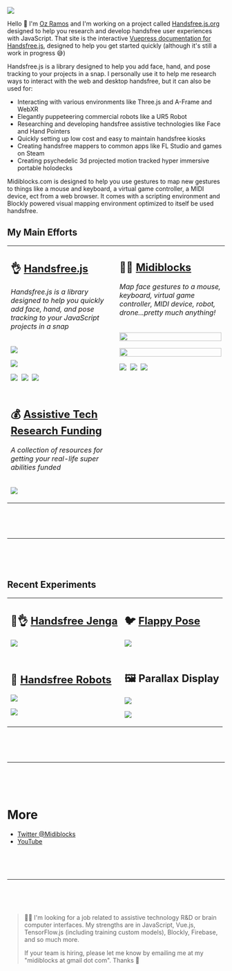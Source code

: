 ![](https://i.imgur.com/At4Wqht.png)

Hello 👋 I'm [Oz Ramos](https://twitter.com/midiblocks) and I'm working on a project called [Handsfree.js.org](https://handsfree.js.org) designed to help you research and develop handsfree user experiences with JavaScript. That site is the interactive [Vuepress documentation for Handsfree.js](htpss://github.com/midiblocks/handsfree), designed to help you get started quickly (although it's still a work in progress 😅)

Handsfree.js is a library designed to help you add face, hand, and pose tracking to your projects in a snap. I personally use it to help me research ways to interact with the web and desktop handsfree, but it can also be used for:

- Interacting with various environments like Three.js and A-Frame and WebXR
- Elegantly puppeteering commercial robots like a UR5 Robot
- Researching and developing handsfree assistive technologies like Face and Hand Pointers
- Quickly setting up low cost and easy to maintain handsfree kiosks
- Creating handsfree mappers to common apps like FL Studio and games on Steam
- Creating psychedelic 3d projected motion tracked hyper immersive portable holodecks

Midiblocks.com is designed to help you use gestures to map new gestures to things like a mouse and keyboard, a virtual game controller, a MIDI device, ect from a web browser. It comes with a scripting environment and Blockly powered visual mapping environment optimized to itself be used handsfree.

<h2>My Main Efforts</h2>
<table>
  <tr>
    <td valign="top" width="50%">
      <h2>👌 <a href="https://github.com/midiblocks/handsfree">Handsfree.js</a></h2>
      <i>Handsfree.js is a library designed to help you quickly add face, hand, and pose tracking to your JavaScript projects in a snap</i><br><br>
      <p><a href="https://github.com/midiblocks/handsfree"><img src="https://media.giphy.com/media/Iv2aSMS0QTy2P5JNCX/source.gif"></a></p>
      <p><a href="https://github.com/midiblocks/handsfree"><img src="https://media0.giphy.com/media/FxLUuTSxXjJPx8K9L4/giphy.gif"></a></p>
      <p>
        <a href="https://github.com/midiblocks/handsfree"><img src="https://img.shields.io/github/stars/midiblocks/handsfree?style=social"></a>&nbsp;
        <a href="https://github.com/MIDIBlocks/handsfree/releases"><img src="https://img.shields.io/github/v/tag/midiblocks/handsfree"></a>&nbsp;
        <a href="https://github.com/MIDIBlocks/handsfree"><img src="https://img.shields.io/github/last-commit/midiblocks/handsfree"></a>&nbsp;
      </p>
    </td>
    <td valign="top" width="50%">
      <h2>👩‍💻 <a href="https://github.com/midiblocks/midiblocks-web">Midiblocks</a></h2>
      <i>Map face gestures to a mouse, keyboard, virtual game controller, MIDI device, robot, drone...pretty much anything!</i><br><br>
      <p><a href="https://www.youtube.com/watch?v=ejewJ-3u8lM"><img src="https://media3.giphy.com/media/xssRMqGffgh5pnlXtk/giphy.gif" width='100%'></a></p>
      <p><a href="https://www.youtube.com/watch?v=ejewJ-3u8lM"><img src="https://media4.giphy.com/media/eABiZprIEtouRZIc75/giphy.gif" width='100%'></a></p>
      <p>
        <a href="https://github.com/midiblocks/midblocks-web"><img src="https://img.shields.io/github/stars/midiblocks/midiblocks-web?style=social"></a>&nbsp;
        <a href="https://github.com/MIDIBlocks/midiblocks-web/milestone/1"><img src="https://img.shields.io/github/milestones/progress/midiblocks/midiblocks-web/1"></a>&nbsp;
        <a href="https://github.com/MIDIBlocks/midiblocks-web"><img src="https://img.shields.io/github/last-commit/midiblocks/midiblocks-web"></a>&nbsp;
      </p>
    </td>
  </tr>
  <tr>
    <td>
      <h2>💰 <a href="https://github.com/MIDIBlocks/assistive-tech-research-funding">Assistive Tech Research Funding</a></h2>
      <i>A collection of resources for getting your real-life super abilities funded</i><br><br>
      <p><a href="https://github.com/MIDIBlocks/assistive-tech-research-funding"><img src="https://i.imgur.com/9DxF8ot.jpg"></a></p>
    </td>
  </tr>
</table>

<br>
<br>
<br>
<hr>
<br>
<br>
<br>

## Recent Experiments

<table>
  <tr>
    <td>
      <h2>🧱👌 <a href="https://handsfree-jenga.glitch.me/">Handsfree Jenga</a></h2>
      <p><a href="https://handsfree-jenga.glitch.me/"><img src="https://media3.giphy.com/media/brC1Ow2v62htVmpfLh/giphy.gif"></a></p>
    </td>
    <td>
      <h2>🐦 <a href="https://flappy-pose.glitch.me/">Flappy Pose</a></h2>
      <p><a href="https://flappy-pose.glitch.me/"><img src="https://media1.giphy.com/media/gUHHKdnuOW4OGOXcrI/giphy.gif"></a></p>
    </td>
  </tr>
  <tr>
    <td>
      <h2>🤖 <a href="https://handsfree-robots.glitch.me/">Handsfree Robots</a></h2>
      <p><a href="https://handsfree-robots.glitch.me/"><img src="https://media2.giphy.com/media/azwwFNLRXmZ1WnRzFT/giphy.gif"></a></p>
      <p><a href="https://handsfree-robots.glitch.me/"><img src="https://media1.giphy.com/media/1XE2rnMPk6BFu8VQRr/giphy.gif"></a></p>
    </td>
    <td>
      <h2>🖼 Parallax Display</h2>
      <p><img src="https://media2.giphy.com/media/Il1uu1JHGikYGH2h22/giphy.gif"></p>
      <p><img src="https://media3.giphy.com/media/8sCpFH9JCws8iWsaoj/giphy.gif"></p>
    </td>
  </tr>
</table>

<br>
<br>
<br>
<hr>
<br>
<br>
<br>

# More
- [Twitter @Midiblocks](https://twitter.com/midiblocks)
- [YouTube](https://www.youtube.com/channel/UCDzb8yXGOm6ZYd0Jf_FYKWA)

<br>
<br>
<br>
<hr>
<br>
<br>
<br>

> 🙋‍♂️ I'm looking for a job related to assistive technology R&D or brain computer interfaces. My strengths are in JavaScript, Vue.js, TensorFlow.js (including training custom models), Blockly, Firebase, and so much more.
>
> If your team is hiring, please let me know by emailing me at my "midiblocks at gmail dot com". Thanks 🙏

